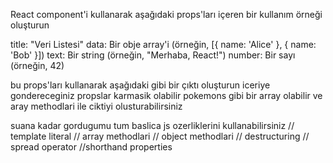 React component'i kullanarak aşağıdaki props'ları içeren bir kullanım örneği oluşturun

title: "Veri Listesi"
data: Bir obje array'i (örneğin, [{ name: 'Alice' }, { name: 'Bob' }])
text: Bir string (örneğin, "Merhaba, React!")
number: Bir sayı (örneğin, 42)

bu props'ları kullanarak aşağıdaki gibi bir çıktı oluşturun
iceriye gondereceginiz propslar karmasik olabilir pokemons gibi bir array olabilir ve aray methodlari ile ciktiyi olusturabilirsiniz

suana kadar gordugumu tum baslica js ozerliklerini kullanabilirsiniz
// template literal
// array methodlari
// object methodlari
// destructuring
// spread operator
//shorthand properties
